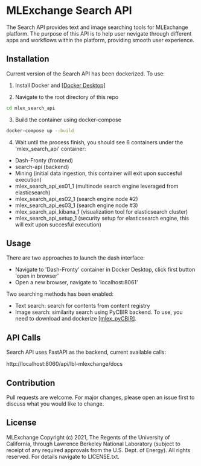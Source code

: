 # MLExchange Search API

The Search API provides text and image searching tools for MLExchange platform. The purpose of this API is to help user nevigate through different apps and workflows within the platform, providing smooth user experience.

## Installation

Current version of the Search API has been dockerized. To use:

1. Install Docker and [[Docker Desktop]](https://www.docker.com/products/docker-desktop/) 

2. Navigate to the root directory of this repo

```bash
cd mlex_search_api
```

3. Build the container using docker-compose

```bash
docker-compose up --build
```

4. Wait until the process finish, you should see 6 containers under the 'mlex_search_api' container:

- Dash-Fronty (frontend)
- search-api (backend)
- Mining (initial data ingestion, this container will exit upon succesful execution)
- mlex_search_api_es01_1 (multinode search engine leveraged from elasticsearch)
- mlex_search_api_es02_1 (search engine node #2)
- mlex_search_api_es03_1 (search engine node #3)
- mlex_search_api_kibana_1 (visualization tool for elasticsearch cluster)
- mlex_search_api_setup_1 (security setup for elasticsearch engine, this will exit upon succesful execution)


## Usage

There are two approaches to launch the dash interface:

- Navigate to 'Dash-Fronty' container in Docker Desktop, click first button 'open in browser'
- Open a new browser, navigate to 'localhost:8061'

Two searching methods has been enabled:

- Text search: search for contents from content registry
- Image search: similarity search using PyCBIR backend. To use, you need to download and dockerize [[mlex_pyCBIR]](https://github.com/mlexchange/mlex_pyCBIR).


## API Calls
Search API uses FastAPI as the backend, current available calls:

http://localhost:8060/api/lbl-mlexchange/docs


## Contribution
Pull requests are welcome. For major changes, please open an issue first to discuss what you would like to change.


## License
MLExchange Copyright (c) 2021, The Regents of the University of California,
through Lawrence Berkeley National Laboratory (subject to receipt of
any required approvals from the U.S. Dept. of Energy). All rights reserved. For details navigate to LICENSE.txt.